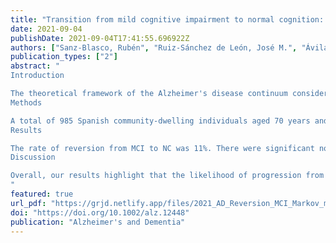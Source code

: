 ```yaml
---
title: "Transition from mild cognitive impairment to normal cognition: Determining the predictors of reversion with multi-dtate Markov models."
date: 2021-09-04
publishDate: 2021-09-04T17:41:55.696922Z
authors: ["Sanz-Blasco, Rubén", "Ruiz-Sánchez de León, José M.", "Ávila-Villanueva, Marina", "Valentí-Soler, Meritxel", "Gómez-Ramírez, Jaime", "Fernández-Blázquez, Miguel A."]
publication_types: ["2"]
abstract: "
Introduction

The theoretical framework of the Alzheimer's disease continuum considers transition between stages in a unidirectional manner. Here we examine the rate of reversion from mild cognitive impairment (MCI) to normal cognition (NC) and explore a set of potential variables associated with this phenomenon.
Methods

A total of 985 Spanish community-dwelling individuals aged 70 years and over at baseline were monitored for 5 years. During this time, 173 MCI and 36 dementia cases were identified. Multi-state Markov models were performed to characterize transitions between states through the dementia continuum.
Results

The rate of reversion from MCI to NC was 11%. There were significant non-modifiable (age, socioeconomic status, or apolipoprotein E) and modifiable factors (cognitive training or absence of affective symptoms) associated with reversion.
Discussion

Overall, our results highlight that the likelihood of progression from MCI to dementia is very similar to that of reversion from MCI to NC.
"
featured: true  
url_pdf: "https://grjd.netlify.app/files/2021_AD_Reversion_MCI_Markov_models_Sanz.pdf"
doi: "https://doi.org/10.1002/alz.12448"
publication: "Alzheimer's and Dementia"
---
```

